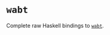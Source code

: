 # `wabt`

Complete raw Haskell bindings to [`wabt`](https://github.com/WebAssembly/wabt/tree/dff75b2844e5b512ef6106ba1da0ddff51cebab3).
